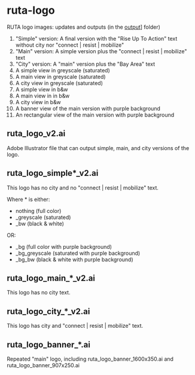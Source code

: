 # ruta-logo
RUTA logo images: updates and outputs (in the [output](/output)] folder)

1. "Simple" version: A final version with the "Rise Up To Action" text without city nor "connect | resist | mobilize"
2. "Main" version: A simple version plus the "connect | resist | mobilize" text
3. "City" version: A "main" version plus the "Bay Area" text 
4. A simple view in greyscale (saturated)
5. A main view in greyscale (saturated)
6. A city view in greyscale (saturated)
7. A simple view in b&w
8. A main view in in b&w
9. A city view in b&w
10. A banner view of the main version with purple background
11. An rectangular view of the main version with purple background


## ruta_logo_v2.ai

Adobe Illustrator file that can output simple, main, and city versions of the logo.

## ruta_logo_simple*_v2.ai

This logo has no city and no "connect | resist | mobilize" text.

Where * is either:

* nothing (full color)
* _greyscale (saturated)
* _bw (black & white)

OR:

* _bg (full color with purple background)
* _bg_greyscale (saturated with purple background)
* _bg_bw (black & white with purple background)


## ruta_logo_main_*_v2.ai

This logo has no city text.

## ruta_logo_city_*_v2.ai

This logo has city and "connect | resist | mobilize" text.

## ruta_logo_banner_*.ai

Repeated "main" logo, including ruta_logo_banner_1600x350.ai and ruta_logo_banner_907x250.ai




